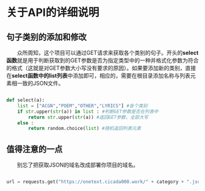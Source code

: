# 关于API的详细说明

## 句子类别的添加和修改

&emsp;&emsp;众所周知，这个项目可以通过GET请求来获取各个类别的句子。开头的**select函数**就是用于判断获取到的GET参数是否为指定类型中的一种并格式化参数为符合的格式（这就是对GET参数大小写没有要求的原因）。如果要添加新的类别，直接在**select函数中的list列表**中添加即可，相应的，需要在根目录添加名称与列表元素相一致的JSON文件。

```python

def select(a):
    list = ["ACGN","POEM","OTHER","LYRICS"] #各个类别
    if str.upper(str(a)) in list : #判断GET参数是否在列表中
        return str.upper(str(a)) #返回GET参数，全部大写
    else :
        return random.choice(list) #随机返回列表元素

```

## 值得注意的一点

&emsp;&emsp;别忘了把获取JSON的域名改成部署你项目的域名。

```python

url = requests.get("https://onetext.cicada000.work/" + category + ".json") #没错就是这里

```
